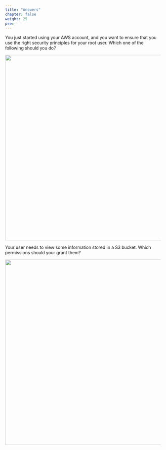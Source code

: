 ```yaml
---
title: "Answers"
chapter: false
weight: 25
pre: 
---
```


You just started using your AWS account, and you want to ensure that you use the right security principles for your root user. Which one of the following should you do?

<img src='/images/encryption_q1_a.png' width='600px'>

Your user needs to view some information stored in a S3 bucket. Which permissions should your grant them?

<img src='/images/encryption_q2_a.png' width='600px'>

